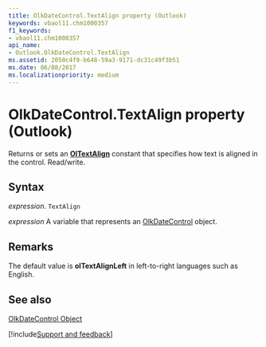 ```yaml
---
title: OlkDateControl.TextAlign property (Outlook)
keywords: vbaol11.chm1000357
f1_keywords:
- vbaol11.chm1000357
api_name:
- Outlook.OlkDateControl.TextAlign
ms.assetid: 2050c4f9-b648-59a3-9171-dc31c49f3b51
ms.date: 06/08/2017
ms.localizationpriority: medium
---
```



# OlkDateControl.TextAlign property (Outlook)

Returns or sets an **[OlTextAlign](Outlook.OlTextAlign.md)** constant that specifies how text is aligned in the control. Read/write.


## Syntax

_expression_. `TextAlign`

_expression_ A variable that represents an [OlkDateControl](Outlook.OlkDateControl.md) object.


## Remarks

The default value is **olTextAlignLeft** in left-to-right languages such as English.


## See also


[OlkDateControl Object](Outlook.OlkDateControl.md)

[!include[Support and feedback](~/includes/feedback-boilerplate.md)]